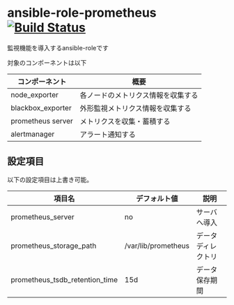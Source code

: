 # ansible-role-prometheus [![Build Status](https://travis-ci.org/izumimatsuo/ansible-role-prometheus.svg?branch=master)](https://travis-ci.org/izumimatsuo/ansible-role-prometheus)

監視機能を導入するansible-roleです

対象のコンポーネントは以下

| コンポーネント | 概要 |
| -------------- | ---- |
| node_exporter  | 各ノードのメトリクス情報を収集する |
| blackbox_exporter | 外形監視メトリクス情報を収集する |
| prometheus server | メトリクスを収集・蓄積する |
| alertmanager   | アラート通知する |

## 設定項目

以下の設定項目は上書き可能。

| 項目名             | デフォルト値| 説明               |
| ------------------ | ----------- | ------------------ |
| prometheus_server | no          | サーバへ導入       |
| prometheus_storage_path | /var/lib/prometheus | データディレクトリ |
| prometheus_tsdb_retention_time | 15d | データ保存期間 |
